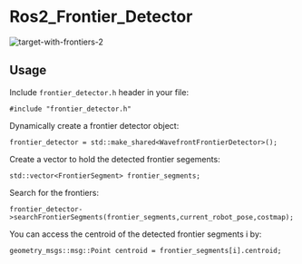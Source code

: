 # Ros2_Frontier_Detector
![target-with-frontiers-2](https://github.com/jiangjingxue/ROS2_Frontier_Detection/assets/119235879/309635bc-b3f9-4cfb-a593-0da2f09e1cd0)
## Usage
Include `frontier_detector.h` header in your file:
```
#include "frontier_detector.h"
```
Dynamically create a frontier detector object:
```
frontier_detector = std::make_shared<WavefrontFrontierDetector>();
```
Create a vector to hold the detected frontier segements:
```
std::vector<FrontierSegment> frontier_segments;
```
Search for the frontiers:
```
frontier_detector->searchFrontierSegments(frontier_segments,current_robot_pose,costmap);
```
You can access the centroid of the detected frontier segments i by:
```
geometry_msgs::msg::Point centroid = frontier_segments[i].centroid;
```



